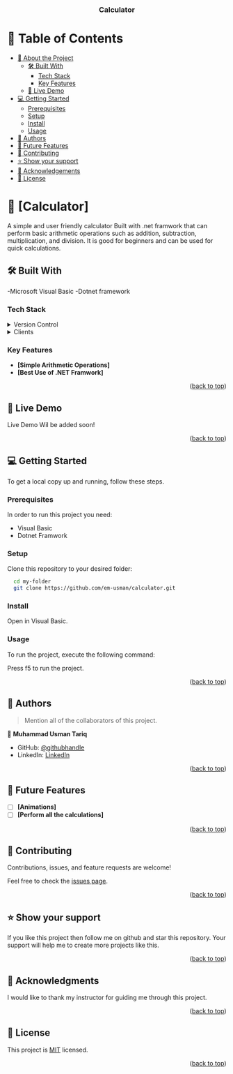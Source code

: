 <a name="readme-top"></a>

<div align="center">

  <h3><b>Calculator</b></h3>

</div>

<!-- TABLE OF CONTENTS -->

# 📗 Table of Contents

- [📖 About the Project](#about-project)
  - [🛠 Built With](#built-with)
    - [Tech Stack](#tech-stack)
    - [Key Features](#key-features)
  - [🚀 Live Demo](#live-demo)
- [💻 Getting Started](#getting-started)
  - [Prerequisites](#prerequisites)
  - [Setup](#setup)
  - [Install](#install)
  - [Usage](#usage)
- [👥 Authors](#authors)
- [🔭 Future Features](#future-features)
- [🤝 Contributing](#contributing)
- [⭐️ Show your support](#support)
- [🙏 Acknowledgements](#acknowledgements)
- [📝 License](#license)

<!-- PROJECT DESCRIPTION -->

# 📖 [Calculator] <a name="about-project"></a>

A simple and user friendly calculator Built with .net framwork that can perform basic arithmetic operations such as addition, subtraction, multiplication, and division. It is good for beginners and can be used for quick calculations. 

## 🛠 Built With <a name="built-with"></a>

-Microsoft Visual Basic -Dotnet framework

### Tech Stack <a name="tech-stack"></a>

<details>
  <summary>Version Control</summary>
  <ul>
    <li><a href="https://github.com">Github</a></li>
  </ul>
</details>

<details>
  <summary>Clients</summary>
  <ul>
    <li><a href="https://microsoft-visual-basic.en.softonic.com/">Microsoft Visual Basic</a></li>
    <li><a href="https://dotnet.microsoft.com/en-us/download/dotnet-framework">Dotnet</a></li>
  </ul>
</details>

<!-- Features -->

### Key Features <a name="key-features"></a>

- **[Simple Arithmetic Operations]**
- **[Best Use of .NET Framwork]**

<p align="right">(<a href="#readme-top">back to top</a>)</p>

<!-- LIVE DEMO -->

## 🚀 Live Demo <a name="live-demo"></a>

Live Demo Wil be added soon!

<p align="right">(<a href="#readme-top">back to top</a>)</p>

<!-- GETTING STARTED -->

## 💻 Getting Started <a name="getting-started"></a>

To get a local copy up and running, follow these steps.

### Prerequisites

In order to run this project you need:

- Visual Basic 
- Dotnet Framwork  

### Setup

Clone this repository to your desired folder:

```sh
  cd my-folder
  git clone https://github.com/em-usman/calculator.git
```


### Install

Open in Visual Basic.

### Usage

To run the project, execute the following command:

Press f5 to run the project.


<p align="right">(<a href="#readme-top">back to top</a>)</p>

<!-- AUTHORS -->

## 👥 Authors <a name="authors"></a>

> Mention all of the collaborators of this project.

👤 **Muhammad Usman Tariq**

- GitHub: [@githubhandle](https://github.com/em-usman)
- LinkedIn: [LinkedIn](https://www.linkedin.com/in/osman-tariq-8a7543266/)

<p align="right">(<a href="#readme-top">back to top</a>)</p>

<!-- FUTURE FEATURES -->

## 🔭 Future Features <a name="future-features"></a>

- [ ] **[Animations]**
- [ ] **[Perform all the calculations]**

<p align="right">(<a href="#readme-top">back to top</a>)</p>

<!-- CONTRIBUTING -->

## 🤝 Contributing <a name="contributing"></a>

Contributions, issues, and feature requests are welcome!

Feel free to check the [issues page](https://github.com/em-usman/calculator/issues).

<p align="right">(<a href="#readme-top">back to top</a>)</p>

<!-- SUPPORT -->

## ⭐️ Show your support <a name="support"></a>

If you like this project then follow me on github and star this repository. Your support will help me to create more projects like this.

<p align="right">(<a href="#readme-top">back to top</a>)</p>

<!-- ACKNOWLEDGEMENTS -->

## 🙏 Acknowledgments <a name="acknowledgements"></a>

I would like to thank my instructor for guiding me through this project.

<p align="right">(<a href="#readme-top">back to top</a>)</p>

<!-- LICENSE -->

## 📝 License <a name="license"></a>

This project is [MIT](./LICENSE) licensed.


<p align="right">(<a href="#readme-top">back to top</a>)</p>
